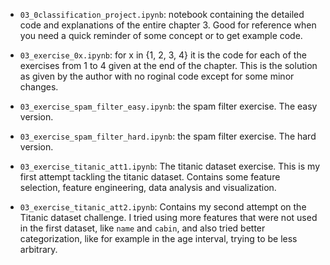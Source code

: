 - `03_0classification_project.ipynb`: notebook containing the detailed code and explanations of the entire chapter 3. Good for reference when you need a quick reminder of some concept or to get example code.

- `03_exercise_0x.ipynb`: for x in {1, 2, 3, 4} it is the code for each of the exercises from 1 to 4 given at the end of the chapter. This is the solution as given by the author with no roginal code except for some minor changes.

- `03_exercise_spam_filter_easy.ipynb`: the spam filter exercise. The easy version.

- `03_exercise_spam_filter_hard.ipynb`: the spam filter exercise. The hard version.

- `03_exercise_titanic_att1.ipynb`: The titanic dataset exercise. This is my first attempt tackling the titanic dataset. Contains some feature selection, feature engineering, data analysis and visualization.

- `03_exercise_titanic_att2.ipynb`: Contains my second attempt on the Titanic dataset challenge. I tried using more features that were not used in the first dataset, like `name` and `cabin`, and also tried better categorization, like for example in the age interval, trying to be less arbitrary.
